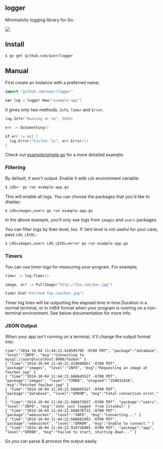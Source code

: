 ## logger

Minimalistic logging library for Go.

![](https://i.cloudup.com/rUyno2tHCx.png)

## Install

```bash
$ go get github.com/azer/logger
```

## Manual

First create an instance with a preferred name;

```go
import "github.com/azer/logger"

var log = logger.New("example-app")
```

It gives only two methods; `Info`, `Timer` and `Error`.

```go
log.Info("Running at %d", 8080)

err := DoSomething()

if err != nil {
  log.Error("Failed: %s", err.Error())
}
```

Check out [example/simple.go](https://github.com/azer/logger/blob/master/example/simple.go) for a more detailed example.

### Filtering

By default, it won't output. Enable it with `LOG` environment variable:

```bash
$ LOG=* go run example-app.go
```

This will enable all logs. You can choose the packages that you'd like to display:

```bash
$ LOG=images,users go run example-app.go
```

In the above example, you'll only see logs from `images` and `users` packages.

You can filter logs by their level, too. If `INFO` level is not useful for your case, pass `LOG_LEVEL`:

```bash
$ LOG=images,users LOG_LEVEL=error go run example-app.go
```

### Timers

You can use timer logs for measuring your program. For example;

```go
timer := log.Timer()

image, err := PullImage("http://foo.com/bar.jpg")

timer.End("Fetched foo.com/bar.jpg")
```

Timer log lines will be outputting the elapsed time in time.Duration in a normal terminal, or in int64 format when your program is running on a non-terminal environment.
See below documentation for more info.

### JSON Output

When your app isn't running on a terminal, it'll change the output format into:

```
time":"2014-10-04 11:44:22.418595705 -0700 PDT", "package":"database", "level":"INFO", "msg":"Connecting to mysql://azer@localhost:9900/foobar" }
{ "time":"2014-10-04 11:44:22.418600851 -0700 PDT", "package":"images", "level":"INFO", "msg":"Requesting an image at foo/bar.jpg" }
{ "time":"2014-10-04 11:44:22.668645527 -0700 PDT", "package":"images", "level":"TIMER", "elapsed":"250032416", "msg":"Fetched foo/bar.jpg" }
{ "time":"2014-10-04 11:44:22.668665527 -0700 PDT", "package":"database", "level":"ERROR", "msg":"Fatal connection error." }
{ "time":"2014-10-04 11:44:22.668673037 -0700 PDT", "package":"users", "level":"INFO", "msg":"John just logged  from Istanbul" }
{ "time":"2014-10-04 11:44:22.668676732 -0700 PDT", "package":"websocket", "level":"INFO", "msg":"Connecting..." }
{ "time":"2014-10-04 11:44:22.668681092 -0700 PDT", "package":"websocket", "level":"ERROR", "msg":"Unable to connect." }
{ "time":"2014-10-04 11:44:22.919726985 -0700 PDT", "package":"app", "level":"ERROR", "msg":"Failed to start, shutting down..." }
```

So you can parse & process the output easily.
